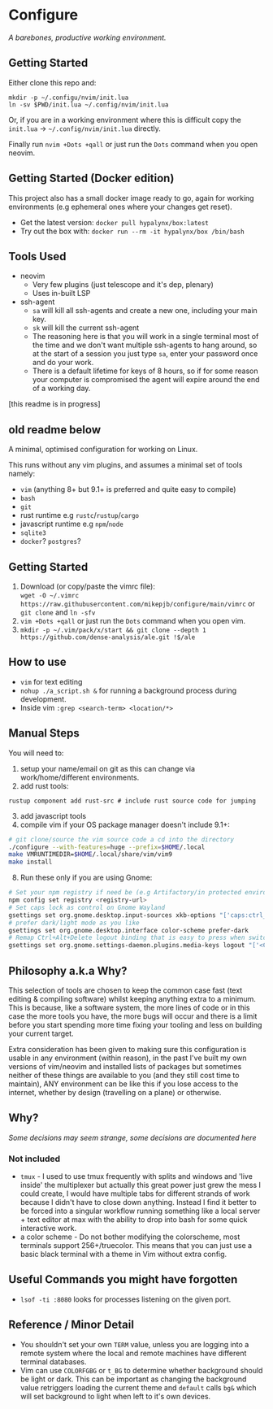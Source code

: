# Configure

_A barebones, productive working environment._

## Getting Started

Either clone this repo and:
```
mkdir -p ~/.configu/nvim/init.lua
ln -sv $PWD/init.lua ~/.config/nvim/init.lua
```

Or, if you are in a working environment where this is difficult copy the
`init.lua` -> `~/.config/nvim/init.lua` directly.

Finally run `nvim +Dots +qall` or just run the `Dots` command when you open neovim.

## Getting Started (Docker edition)

This project also has a small docker image ready to go, again for working environments (e.g
ephemeral ones where your changes get reset).

- Get the latest version: `docker pull hypalynx/box:latest`
- Try out the box with: `docker run --rm -it hypalynx/box /bin/bash`

## Tools Used

- neovim
    - Very few plugins (just telescope and it's dep, plenary)
    - Uses in-built LSP
- ssh-agent
    - `sa` will kill all ssh-agents and create a new one, including your main key.
    - `sk` will kill the current ssh-agent
    - The reasoning here is that you will work in a single terminal most of the time and we don't
      want multiple ssh-agents to hang around, so at the start of a session you just type `sa`,
      enter your password once and do your work.
    - There is a default lifetime for keys of 8 hours, so if for some reason your computer is
      compromised the agent will expire around the end of a working day.

[this readme is in progress]

## old readme below

A minimal, optimised configuration for working on Linux.

This runs without any vim plugins, and assumes a minimal set of tools namely:

- `vim` (anything 8+ but 9.1+ is preferred and quite easy to compile)
- `bash`
- `git`
- rust runtime e.g `rustc`/`rustup`/`cargo`
- javascript runtime e.g `npm`/`node`
- `sqlite3`
- `docker`? `postgres`?

## Getting Started


1. Download (or copy/paste the vimrc file):  
`wget -O ~/.vimrc https://raw.githubusercontent.com/mikepjb/configure/main/vimrc`
or
`git clone` and `ln -sfv`
2. `vim +Dots +qall` or just run the `Dots` command when you open vim.
3. `mkdir -p ~/.vim/pack/x/start && git clone --depth 1 https://github.com/dense-analysis/ale.git !$/ale`

## How to use

- `vim` for text editing
- `nohup ./a_script.sh &` for running a background process during development.
- Inside vim `:grep <search-term> <location/*>`

## Manual Steps

You will need to:
1. setup your name/email on git as this can change via work/home/different environments.
2. add rust tools:
```
rustup component add rust-src # include rust source code for jumping
```
3. add javascript tools
4. compile vim if your OS package manager doesn't include 9.1+:
```bash
# git clone/source the vim source code a cd into the directory
./configure --with-features=huge --prefix=$HOME/.local
make VMRUNTIMEDIR=$HOME/.local/share/vim/vim9
make install
```
8. Run these only if you are using Gnome:
```bash
# Set your npm registry if need be (e.g Artifactory/in protected environment)
npm config set registry <registry-url>
# Set caps lock as control on Gnome Wayland
gsettings set org.gnome.desktop.input-sources xkb-options "['caps:ctrl_modifier']"
# prefer dark/light mode as you like
gsettings set org.gnome.desktop.interface color-scheme prefer-dark
# Remap Ctrl+Alt+Delete logout binding that is easy to press when switching spaces.
gsettings set org.gnome.settings-daemon.plugins.media-keys logout "['<Control><Alt><Shift>Delete']"
```

## Philosophy a.k.a Why?

This selection of tools are chosen to keep the common case fast (text editing &
compiling software) whilst keeping anything extra to a minimum. This is
because, like a software system, the more lines of code or in this case the
more tools you have, the more bugs will occur and there is a limit before you
start spending more time fixing your tooling and less on building your current
target.

Extra consideration has been given to making sure this configuration is usable
in any environment (within reason), in the past I've built my own versions of
vim/neovim and installed lists of packages but sometimes neither of these
things are available to you (and they still cost time to maintain), ANY
environment can be like this if you lose access to the internet, whether by
design (travelling on a plane) or otherwise.

## Why?

_Some decisions may seem strange, some decisions are documented here_

### Not included

- `tmux` - I used to use tmux frequently with splits and windows and 'live
  inside' the multiplexer but actually this great power just grew the mess I
  could create, I would have multiple tabs for different strands of work
  because I didn't have to close down anything. Instead I find it better to be
  forced into a singular workflow running something like a local server + text
  editor at max with the ability to drop into bash for some quick interactive
  work.
- a color scheme - Do not bother modifying the colorscheme, most terminals
  support 256+/truecolor. This means that you can just use a basic black
  terminal with a theme in Vim without extra config.

## Useful Commands you might have forgotten

- `lsof -ti :8080` looks for processes listening on the given port.

## Reference / Minor Detail

- You shouldn't set your own `TERM` value, unless you are logging into a remote
  system where the local and remote machines have different terminal databases.
- Vim can use `COLORFGBG` or `t_BG` to determine whether background should be
  light or dark. This can be important as changing the background value
  retriggers loading the current theme and `default` calls `bg&` which will set
  background to light when left to it's own devices.
